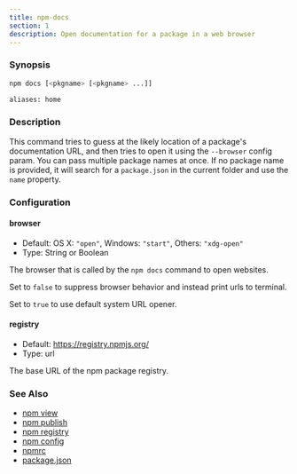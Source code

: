 ```yaml
---
title: npm-docs
section: 1
description: Open documentation for a package in a web browser
---
```


### Synopsis

```bash
npm docs [<pkgname> [<pkgname> ...]]

aliases: home
```

### Description

This command tries to guess at the likely location of a package's
documentation URL, and then tries to open it using the `--browser` config
param. You can pass multiple package names at once. If no package name is
provided, it will search for a `package.json` in the current folder and use
the `name` property.

### Configuration

#### browser

- Default: OS X: `"open"`, Windows: `"start"`, Others: `"xdg-open"`
- Type: String or Boolean

The browser that is called by the `npm docs` command to open websites.

Set to `false` to suppress browser behavior and instead print urls to
terminal.

Set to `true` to use default system URL opener.

#### registry

- Default: https://registry.npmjs.org/
- Type: url

The base URL of the npm package registry.

### See Also

- [npm view](/commands/npm-view)
- [npm publish](/commands/npm-publish)
- [npm registry](/using-npm/registry)
- [npm config](/commands/npm-config)
- [npmrc](/configuring-npm/npmrc)
- [package.json](/configuring-npm/package-json)
